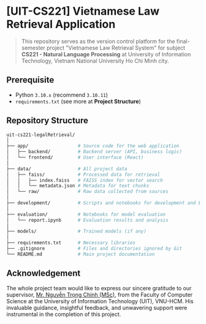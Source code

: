 # [UIT-CS221] Vietnamese Law Retrieval Application
> This repository serves as the version control platform for the final-semester project "Vietnamese Law Retrieval System" for subject **CS221 - Natural Language Processing** at University of Information Technology, Vietnam National University Ho Chi Minh city.

## Prerequisite
- Python `3.10.x` (recommend `3.10.11`)
- `requirements.txt` (see more at **Project Structure**)

## Repository Structure
```bash
uit-cs221-legalRetrieval/
│
├── app/                  # Source code for the web application
│   ├── backend/          # Backend server (API, business logic)
│   └── frontend/         # User interface (React)
│
├── data/                 # All project data
│   ├── faiss/            # Processed data for retrieval
│   │   ├── index.faiss   # FAISS index for vector search
│   │   └── metadata.json # Metadata for text chunks
│   └── raw/              # Raw data collected from sources
│
├── development/          # Scripts and notebooks for development and ETL pipeline
│
├── evaluation/           # Notebooks for model evaluation
│   └── report.ipynb      # Evaluation results and analysis
│
├── models/               # Trained models (if any)
│
├── requirements.txt      # Necessary libraries
├── .gitignore            # Files and directories ignored by Git
└── README.md             # Main project documentation
```
## Acknowledgement
The whole project team would like to express our sincere gratitude to our supervisor, [Mr. Nguyễn Trọng Chỉnh (MSc)](https://cs.uit.edu.vn/featured_item/ths-nguyen-trong-chinh/), from the Faculty of Computer Science at the University of Information Technology (UIT), VNU-HCM. His invaluable guidance, insightful feedback, and unwavering support were instrumental in the completion of this project.
